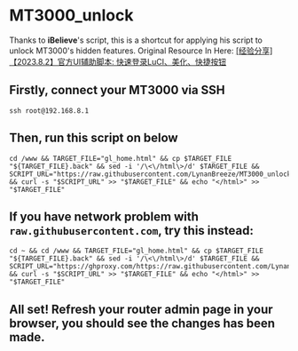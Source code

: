 # MT3000_unlock

Thanks to **iBelieve**'s script, this is a shortcut for applying his script to unlock MT3000's hidden features.
Original Resource In Here: [[经验分享] 【2023.8.2】官方UI辅助脚本: 快速登录LuCI、美化、快捷按钮](https://forum.gl-inet.cn/forum.php?mod=viewthread&tid=3129)

## Firstly, connect your MT3000 via SSH

```
ssh root@192.168.8.1
```

## Then, run this script on below
```
cd /www && TARGET_FILE="gl_home.html" && cp $TARGET_FILE "${TARGET_FILE}.back" && sed -i '/\<\/html\>/d' $TARGET_FILE && SCRIPT_URL="https://raw.githubusercontent.com/LynanBreeze/MT3000_unlock/main/script.txt" && curl -s "$SCRIPT_URL" >> "$TARGET_FILE" && echo "</html>" >> "$TARGET_FILE"
```

## If you have network problem with `raw.githubusercontent.com`, try this instead:

```
cd ~ && cd /www && TARGET_FILE="gl_home.html" && cp $TARGET_FILE "${TARGET_FILE}.back" && sed -i '/\<\/html\>/d' $TARGET_FILE && SCRIPT_URL="https://ghproxy.com/https://raw.githubusercontent.com/LynanBreeze/MT3000_unlock/main/script.txt" && curl -s "$SCRIPT_URL" >> "$TARGET_FILE" && echo "</html>" >> "$TARGET_FILE"
```

## All set! Refresh your router admin page in your browser, you should see the changes has been made.
